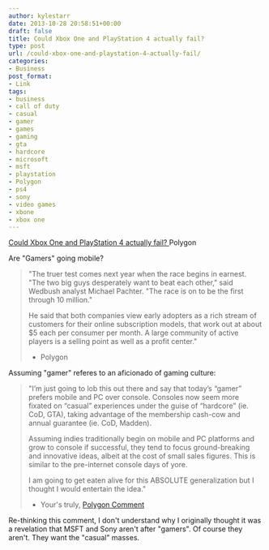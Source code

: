 ```yaml
---
author: kylestarr
date: 2013-10-28 20:58:51+00:00
draft: false
title: Could Xbox One and PlayStation 4 actually fail?
type: post
url: /could-xbox-one-and-playstation-4-actually-fail/
categories:
- Business
post_format:
- Link
tags:
- business
- call of duty
- casual
- gamer
- games
- gaming
- gta
- hardcore
- microsoft
- msft
- playstation
- Polygon
- ps4
- sony
- video games
- xbone
- xbox one
---
```


[Could Xbox One and PlayStation 4 actually fail?
](http://www.polygon.com/2013/10/28/5026274/could-xbox-one-and-playstation-4-actually-fail#main_comment_form)Polygon

Are "Gamers" going mobile?


<blockquote>"The truer test comes next year when the race begins in earnest. "The two big guys desperately want to beat each other," said Wedbush analyst Michael Pachter. "The race is on to be the first through 10 million."

He said that both companies view early adopters as a rich stream of customers for their online subscription models, that work out at about $5 each per consumer per month. A large community of active players is a selling point as well as a profit center."

- Polygon</blockquote>


Assuming "gamer" referes to an aficionado of gaming culture:


<blockquote>"I’m just going to lob this out there and say that today’s “gamer” prefers mobile and PC over console. Consoles now seem more fixated on “casual” experiences under the guise of “hardcore” (ie. CoD, GTA), taking advantage of the membership cash-cow and annual guarantee (ie. CoD, Madden).

Assuming indies traditionally begin on mobile and PC platforms and grow to console if successful, they tend to focus ground-breaking and innovative ideas, albeit at the cost of small sales figures. This is similar to the pre-internet console days of yore.

I am going to get eaten alive for this ABSOLUTE generalization but I thought I would entertain the idea."

- Your's truly, [Polygon Comment](http://www.polygon.com/2013/10/28/5026274/could-xbox-one-and-playstation-4-actually-fail#193722175)</blockquote>


Re-thinking this comment, I don't understand why I originally thought it was a revelation that MSFT and Sony aren't after "gamers". Of course they aren't. They want the "casual" masses.
